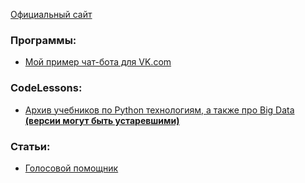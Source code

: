 [Официальный сайт](https://www.python.org)

### Программы:
* [Мой пример чат-бота для VK.com](https://github.com/Jourloy/VKbot/tree/master/Python)

### CodeLessons:
* [Архив учебников по Python технологиям, а также про Big Data **(версии могут быть устаревшими)**](https://coderlessons.com/tutorials)

### Статьи:
* [Голосовой помощник](https://www.machinelearningmastery.ru/building-a-simple-voice-assistant-for-your-mac-in-python-62247543b626/)
